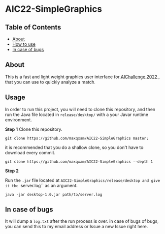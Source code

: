 # AIC22-SimpleGraphics

## Table of Contents

- [About](#about)
- [How to use](#usage)
- [In case of bugs](#usage)

## About <a name = "about"></a>

This is a fast and light weight graphics user interface for<a href="https://aichallenge.ir"> AIChallenge 2022 </a>,
that you can use to quickly analyze a match.


## Usage <a name = "usage"></a>

In order to run this project, you will need to clone this repository, and then run the Java file 
located in ``release/desktop/`` with a your Javar runtime environment.

**Step 1**
Clone this repository.
```
git clone https://github.com/maxqxam/AIC22-SimpleGraphics master;
```
it is recommended that you do a shallow clone, so you don't have to download every commit.
```
git clone https://github.com/maxqxam/AIC22-SimpleGraphics --depth 1
````

**Step 2**

Run the ``.jar`` file located at ``AIC22-SimpleGraphics/release/desktop and give it the ``server.log`` 
as an argument.

```
java -jar desktop-1.0.jar path/to/server.log
```


## In case of bugs <a name="bugs"></a>

It will dump a ``log.txt`` after the run process is over. in case of bugs of bugs,
you can send this to my email address or Issue a new Issue right here.





